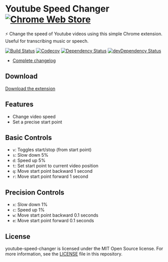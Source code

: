 # Youtube Speed Changer [![Chrome Web Store](https://img.shields.io/chrome-web-store/v/lpdejbagojlmdllknjdoonhkieeecpch.svg?maxAge=60)](https://chrome.google.com/webstore/detail/youtube-speed-changer/lpdejbagojlmdllknjdoonhkieeecpch)

⚡ Change the speed of Youtube videos using this simple Chrome extension. Useful for transcribing music or speech.

[![Build Status](http://img.shields.io/travis/adriancarriger/youtube-speed-changer/master.svg?maxAge=60)](https://travis-ci.org/adriancarriger/youtube-speed-changer)
[![Codecov](https://img.shields.io/codecov/c/github/adriancarriger/youtube-speed-changer.svg?maxAge=60)](https://codecov.io/gh/adriancarriger/youtube-speed-changer)
[![Dependency Status](https://img.shields.io/david/adriancarriger/youtube-speed-changer.svg?maxAge=60)](https://david-dm.org/adriancarriger/youtube-speed-changer)
[![devDependency Status](https://img.shields.io/david/dev/adriancarriger/youtube-speed-changer/master.svg?maxAge=60)](https://david-dm.org/adriancarriger/youtube-speed-changer?type=dev)

* [Complete changelog](https://github.com/adriancarriger/youtube-speed-changer/blob/master/CHANGELOG.md)

## Download

[Download the extension](https://chrome.google.com/webstore/detail/youtube-speed-changer/lpdejbagojlmdllknjdoonhkieeecpch)

## Features

* Change video speed
* Set a precise start point

## Basic Controls

* `v`: Toggles start/stop (from start point)
* `s`: Slow down 5%
* `d`: Speed up 5%
* `t`: Set start point to current video position
* `q`: Move start point backward 1 second
* `r`: Move start point forward 1 second

## Precision Controls

* `x`: Slow down 1%
* `c`: Speed up 1%
* `w`: Move start point backward 0.1 seconds
* `e`: Move start point forward 0.1 seconds

## License

youtube-speed-changer is licensed under the MIT Open Source license.
For more information, see the [LICENSE](LICENSE) file in this repository.
